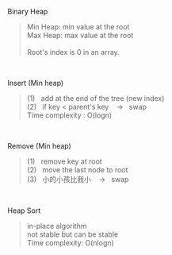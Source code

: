 Binary Heap
>Min Heap: min value at the root<br/>
Max Heap: max value at the root<br/>
<br/>Root's index is 0 in an array.<br/>
<br/>

Insert (Min heap)
>(1) &nbsp; add at the end of the tree (new index)
<br/>(2) &nbsp; if key < parent's key &nbsp;&nbsp; -> &nbsp; swap
<br/>Time complexity : O(logn)<br/>
<br/>

Remove (Min heap)
>(1) &nbsp; remove key at root
<br/>(2) &nbsp; move the last node to root
<br/>(3) &nbsp; 小的小孩比我小 &nbsp;&nbsp; -> &nbsp; swap<br/>
<br/>

Heap Sort
>in-place algorithm<br/>not stable but can be stable<br/>Time complexity: O(nlogn)<br/>
